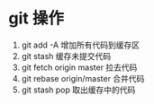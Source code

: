 # git 操作
1. git add -A 增加所有代码到缓存区
1. git stash 缓存未提交代码
2. git fetch origin master 拉去代码
3. git rebase origin/master 合并代码
4. git stash pop 取出缓存中的代码